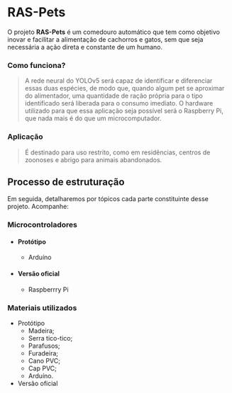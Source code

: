 # RAS-Pets

O projeto **RAS-Pets** é um comedouro automático que tem como objetivo inovar e facilitar a alimentação de cachorros e gatos, sem que seja necessária a ação direta  e constante de um humano.

### Como funciona?

> A rede neural do YOLOv5 será capaz de identificar e diferenciar essas duas espécies, de modo que, quando algum pet se aproximar do alimentador, uma quantidade de ração própria para o tipo identificado será liberada para o consumo imediato. O hardware utilizado para que essa aplicação seja possível será o Raspberry Pi, que nada mais é do que um microcomputador.

### Aplicação

> É destinado para uso restrito, como em residências, centros de zoonoses e abrigo para animais abandonados.

## Processo de estruturação

Em seguida, detalharemos por tópicos cada parte constituinte desse projeto. Acompanhe:

### Microcontroladores

- #### Protótipo
  - Arduíno
- #### Versão oficial
  - Raspberrry Pi
  
### Materiais utilizados

- Protótipo
  - Madeira;
  - Serra tico-tico;
  - Parafusos;
  - Furadeira;
  - Cano PVC;
  - Cap PVC;
  - Arduíno.
- Versão oficial
